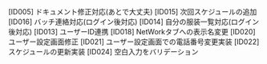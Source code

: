 [ID005] ドキュメント修正対応(あとで大丈夫)
[ID015] 次回スケジュールの追加
[ID016] バッチ連絡対応(ログイン後対応)
[ID014] 自分の服装一覧対応(ログイン後対応)
[ID013] ユーザーID連携
[ID018] NetWorkタブへの表示名変更
[ID020] ユーザー設定画面修正
[ID021] ユーザー設定画面での電話番号変更実装
[ID022] スケジュールの更新実装
[ID024] 空白入力をバリデーション
